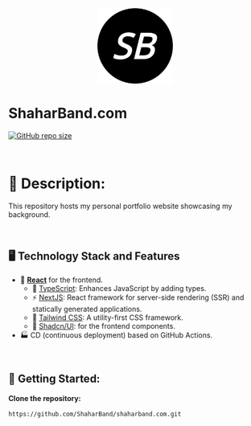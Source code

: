 <div align="center">
  <img style="width: 150px" src="img/logo.png"/>
</div>

# ShaharBand.com
[![GitHub repo size](https://img.shields.io/github/repo-size/ShaharBand/shaharband.com.svg)]([https://github.com/ShaharBand/mobileye-assignment](https://github.com/ShaharBand/shaharband.com))


<br>


# 🚀 Description:

This repository hosts my personal portfolio website showcasing my background.


<br>


## 🖥️ Technology Stack and Features

- 🚀 [**React**](https://github.com/facebook/react) for the frontend.
  - 📜 [TypeScript](https://github.com/microsoft/TypeScript): Enhances JavaScript by adding types.
  - ⚡ [NextJS](https://github.com/vercel/next.js): React framework for server-side rendering (SSR) and statically generated applications.
  - 💅 [Tailwind CSS](https://github.com/tailwindlabs/tailwindcss): A utility-first CSS framework.
  - 🎨 [Shadcn/UI](https://github.com/shadcn-ui/ui): for the frontend components.
- 🏭 CD (continuous deployment) based on GitHub Actions.


<br>


## 🌱 Getting Started:

**Clone the repository:**

```commandline
https://github.com/ShaharBand/shaharband.com.git
```
